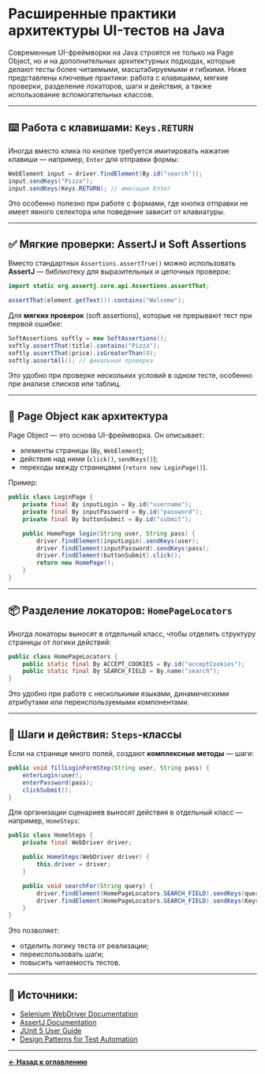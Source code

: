 # Расширенные практики архитектуры UI-тестов на Java

Современные UI-фреймворки на Java строятся не только на Page Object, но и на дополнительных архитектурных подходах, которые делают тесты более читаемыми, масштабируемыми и гибкими. Ниже представлены ключевые практики: работа с клавишами, мягкие проверки, разделение локаторов, шаги и действия, а также использование вспомогательных классов.

---

## ⌨️ Работа с клавишами: `Keys.RETURN`

Иногда вместо клика по кнопке требуется имитировать нажатие клавиши — например, `Enter` для отправки формы:

```java
WebElement input = driver.findElement(By.id("search"));
input.sendKeys("Pizza");
input.sendKeys(Keys.RETURN); // имитация Enter
```

Это особенно полезно при работе с формами, где кнопка отправки не имеет явного селектора или поведение зависит от клавиатуры.

---

## ✅ Мягкие проверки: AssertJ и Soft Assertions

Вместо стандартных `Assertions.assertTrue()` можно использовать **AssertJ** — библиотеку для выразительных и цепочных проверок:

```java
import static org.assertj.core.api.Assertions.assertThat;

assertThat(element.getText()).contains("Welcome");
```

Для **мягких проверок** (soft assertions), которые не прерывают тест при первой ошибке:

```java
SoftAssertions softly = new SoftAssertions();
softly.assertThat(title).contains("Pizza");
softly.assertThat(price).isGreaterThan(0);
softly.assertAll(); // финальная проверка
```

Это удобно при проверке нескольких условий в одном тесте, особенно при анализе списков или таблиц.

---

## 🧱 Page Object как архитектура

Page Object — это основа UI-фреймворка. Он описывает:

- элементы страницы (`By`, `WebElement`);
- действия над ними (`click()`, `sendKeys()`);
- переходы между страницами (`return new LoginPage()`).

Пример:
```java
public class LoginPage {
    private final By inputLogin = By.id("username");
    private final By inputPassword = By.id("password");
    private final By buttonSubmit = By.id("submit");

    public HomePage login(String user, String pass) {
        driver.findElement(inputLogin).sendKeys(user);
        driver.findElement(inputPassword).sendKeys(pass);
        driver.findElement(buttonSubmit).click();
        return new HomePage();
    }
}
```

---

## 📦 Разделение локаторов: `HomePageLocators`

Иногда локаторы выносят в отдельный класс, чтобы отделить структуру страницы от логики действий:

```java
public class HomePageLocators {
    public static final By ACCEPT_COOKIES = By.id("acceptCookies");
    public static final By SEARCH_FIELD = By.name("search");
}
```

Это удобно при работе с несколькими языками, динамическими атрибутами или переиспользуемыми компонентами.

---

## 🧩 Шаги и действия: `Steps`-классы

Если на странице много полей, создают **комплексные методы** — шаги:

```java
public void fillLoginFormStep(String user, String pass) {
    enterLogin(user);
    enterPassword(pass);
    clickSubmit();
}
```

Для организации сценариев выносят действия в отдельный класс — например, `HomeSteps`:

```java
public class HomeSteps {
    private final WebDriver driver;

    public HomeSteps(WebDriver driver) {
        this.driver = driver;
    }

    public void searchFor(String query) {
        driver.findElement(HomePageLocators.SEARCH_FIELD).sendKeys(query);
        driver.findElement(HomePageLocators.SEARCH_FIELD).sendKeys(Keys.RETURN);
    }
}
```

Это позволяет:
- отделить логику теста от реализации;
- переиспользовать шаги;
- повысить читаемость тестов.

---

## 🔗 Источники:
- [Selenium WebDriver Documentation](https://www.selenium.dev/documentation/)
- [AssertJ Documentation](https://assertj.github.io/doc/)
- [JUnit 5 User Guide](https://junit.org/junit5/docs/current/user-guide/)
- [Design Patterns for Test Automation](https://refactoring.guru/ru/design-patterns)

---
[**← Назад к оглавлению**](../../../README.md)